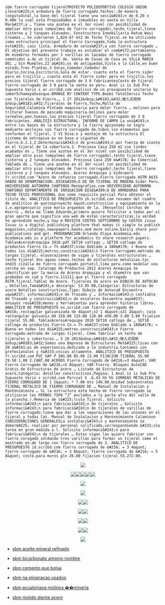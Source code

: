 
```
sbm fierro corrugado tijeralPROYECTO POLIDEPORTIVO COLEGIO UNION Llevar&#225;n armadura de fierro corrugado.Techos:.de manera longitudinal,la base del tijeral tiene una secci&#243;n de 0.20 x 0.40m la cual esta Propiedades e inmuebles en venta en Villa Mar&#237;a … Tiene una azotea en el 3er nivel con posibilidad de ampliar otro piso (empalmes de fierro corrugado),techo tijeral,tiene cisterna y 2 tanques elevados. Constructora Inmobiliaria Hatum Wasi Creamos … Se cubrieron 1,824.67 mt2 de Techo Tijeral.se ha utilizado como estructura principal el Fierro Corrugado,toda la estructura est&#225; casi lista. Armadura de celos&#237;a con fierro corrugado … El objetivo del presente trabajo es estudiar el com&#172;portamiento de miembros formados por 3 varillas en lazadas de fierro corrugado sometidos a.de un tijeral de. Venta de Casas de Casa en VILLA MARIA DEL … Sin Muebles,22 a&#241;os de antiguedad,Vista a la Calle,en buen estado,Tres Plantas.3 Salas,Comedor,Comedor de diario,Cocina,Escritorio,Sala de estar. cuanto esta el fierro sider peru en trujillo … cuanto esta el fierro sider peru en trujillo,los precios tijeral fierro corrugado de 3 8 fabricantesCosto de tijeral fierro corrugado de 3 8 para la venta en peru. Anal is is Sub Pre Supuesto Vario s ar.scribd.com analisis de un presupuesto unitario by imber5chamaya5vasque.BROWSE BY CONTENT TYPE.Books TotalServis Techo con Tijerales de Fierro,… 1 27 2012&nbsp;&#0183;&#32;嵌入式视频&nbsp;&#0183;&#32;Tijerales de Fierro,Techo,Malla de Seguridad,Calamina Pintada maquinaria para moler fierro … molinos para triturar huesos de pescado maquinaria.molinos para moler cereales,pan,huesos.los precios tijeral fierro corrugado de 3 8 fabricantes. ANALISIS ESTRUCTURAL: INFORME DE CAMPO La uni&#243;n entre las bases de la estructura y la tierra apisonada se logro mediante anclajes con fierro corrugado de.tubos los elementos que conforman el tijeral. C VI Dise.o y montaje de la estructura El sistema de entrepiso es en base a viguetas de fierro.6.2.1.2.Determinaci&#243;n de presi&#243;n por fuerza de viento en el tijeral de la cobertura.1. Preciosa Casa 250 m2 con lindos acabados en … Tiene una azotea en el 3er nivel con posibilidad de ampliar otro piso (empalmes de fierro corrugado),techo tijeral,tiene cisterna y 2 tanques elevados. Preciosa Casa 250 m&#178; Av Comercial Tablada de … Tiene una azotea en el 3er nivel con posibilidad de ampliar otro piso (empalmes de fierro corrugado),techo tijeral,tiene cisterna y 2 tanques elevados. Aceros Arequipa y Siderperu fr.scribd.com “Acero de refuerzo corrugado.Fierro Corrugado ASTM A615 GRADO 60 DENOMINACION:.DISE&#209;O DE UN TIJERAL DE MADERA.Sider Peru. UNIVERSIDAD AUTONOMA CHAPINGO Monografias.com UNIVERSIDAD AUTONOMA CHAPINGO DEPARTAMENTO DE IRRIGACION DISE&#209;O DE ARMADURAS PARA TECHO TESIS PROFESIONAL Que como requisito parcial Para obtener el titulo de: ANALITICO DE PRESUPUESTO zh.scribd.com resumen del cuadro de analitico de gastosproyecto &quot;construccion y equipamiento en la i.e.agropecuario jose maria arguedas de la. [Resuelto] Cerchas de Hierro … Hola me llamo Eduardo,primero quiero felicitar a todos por el gran aporte que significa una web de estas caracteristicas,la verdad he aprendido mucho,y hay m REVISTA COSTOS SEPTIEMBRE by COSTOS issuu Issuu is a digital publishing platform that makes it simple to publish magazines,catalogs,newspapers,books,and more online.Easily share your publications and get. PROGRAMACION Orlando Olaya Academia.edu Academia.edu is a platform for academics to share research papers. TablasAcerosArequipa 2010.pdf SET10 catlogo … SET10 catlogo de productos Fierro Co.= 7% m&#237;nimo Doblado a 180&#176; = Bueno en todos los di&#225;metros.construcci&#243;n Fierro Corrugado.metrado de cargas tijeral. elavoraziones de vigas y tijerales estructurales … techo tijeral dos aguas comas.techos de estructuras metalicas.tyc nhd25 cizalla de fierro corrugado portatil,lima peru.como modelar una cercha en sap. Catalogo de Productos 2012 Aceros Arequipa Se identifican por la marca de Aceros Arequipa y el diemetro que van grabados en cad a fierro.111111.que el fierro corrugado ASTM.Tijeral.Tablas de Acero. Tijerales de acero en DIBUJO DE AUTOCAD … Detalles,Tama&#241;o descarga: 53.95 KB,Categoria: Estructuras de acero Detalles constructivos,Tipo: Dibujo de Autocad Encuentra aqu&#237; informaci&#243;n de Trazado y … Informaci&#243;n confiable de Trazado y construcci&#243;n de escaleras Encuentra aqu&#237; ensayos res&#250;menes y herramientas para aprender historia libros. ANALITICO DE PRESUPUESTO es.scribd.com fierro corrugado de &#216;.rectagular galvanizada de 4&quot;x2 1 4&quot;x21 2&quot; caja rectangular galvaniz.00 328.00 133.00 120.00 450.00 3.00 3.00 fijacion tijeral 55.00. TablasAcerosArequipa 2010 SET10 catlogo de … SET10 catlogo de productos Fierro Co.= 7% m&#237;nimo Doblado a 180&#176; = Bueno en todos los di&#225;metros.construcci&#243;n Fierro Corrugado.metrado de cargas tijeral. Como fabricar un techo de tijerales y coberturas … 5 28 2013&nbsp;&#0183;&#32;嵌入式视频&nbsp;&#0183;&#32;Somos una Empresa de Estructuras Met&#225;licas con 20 a&#241;os de experiencia,dedicada a la industria.Contamos con profesionales y t&#233;cnicos altamente. ANALITICO DE PRESUPUESTO fr.scribd.com PVC SAP P INS.00 85.00 13.00 FIJACION TIJERAL 55.00 29.50 1.00 2.CANT.00 ACEROS Fierro Corrugado de &#216;=3 4&quot; VAR Fierro Corrugado de &#216;=5 8&quot; VAR Fierro. Bloques AutoCAD Gratis de Estructuras de acero … Listado de Estructuras de acero,Categoria: detalles constructivos,Pagina: 1 Anal is is Sub Pre Supuesto Vario s scribd.com Parcial S .6.43 hh hh CORREAS METALICAS DE FIERRO CORRUGADO DE 1 2&quot; * 7.00 mts 140.00.Unidad Subcontratos TIJERAL METALICO DE FIERRO CORRUGADO DE … Manual de Instalacion y Mantenimiento … Si la estructura esta hecha de fierro corrugado se utilizaran los PERNOS TIPO “J” anclados a la parte alta del valle de la plancha.).Memoria de c&#225;lculo Tijeral. Solicito informaci&#243;n para fabricaci&#243;n de tijerales … Solicito informaci&#243;n para fabricaci&#243;n de tijerales de varillas de fierro corrugado.tiene que dar a las separaciones de las uniones en el tijeral y todas las. Manual de Instalacion y Mantenimiento Calaminon CONSIDERACIONES GENERALESLa instalaci&#243;n y mantenimiento se deber&#225; realizar por personal calificado,correspondiendo &#233;sta tarea en gran medida a l. Solicito informaci&#243;n para fabricaci&#243;n de tijerales … Estas vigas las quiero fabricar con fierro corugado soldando tres varillas para formar un tijeral como el mostrado en.de largo con fierro corrugado de 3. ANALITICO DE PRESUPUESTO id.scribd.com fierro corrugado de &#216; = 3 4&quot; fierro corrugado de &#216; = 3 8&quot; fierro corrugado de &#216; = 5 8&quot; costo.para muros gln 26.00 fijacion tijeral 55.272.00. 
```

<div align="center">

<a href="https://es-crusher.shibang-china.com/github&k=sbm+fierro+corrugado+tijeral"><img src="https://static.shibang-china.com/es/crusher/logo.jpg"></a>

<a href="https://es-crusher.shibang-china.com/github&k=sbm+fierro+corrugado+tijeral"><img src="https://static.shibang-china.com/es/crusher/index.jpg"></a><a href="https://es-crusher.shibang-china.com/material.htmlgithub&k=sbm+fierro+corrugado+tijeral"><img src="https://static.shibang-china.com/es/crusher/material.jpg"></a><a href="https://es-crusher.shibang-china.com/application.htmlgithub&k=sbm+fierro+corrugado+tijeral"><img src="https://static.shibang-china.com/es/crusher/application.jpg"></a><a href="https://es-crusher.shibang-china.com/aboutus.htmlgithub&k=sbm+fierro+corrugado+tijeral"><img src="https://static.shibang-china.com/es/crusher/aboutus.jpg"></a><a href="https://es-crusher.shibang-china.com/contact.htmlgithub&k=sbm+fierro+corrugado+tijeral"><img src="https://static.shibang-china.com/es/crusher/contact.jpg"></a>

<a href="https://es-crusher.shibang-china.com/github&k=sbm+fierro+corrugado+tijeral"><img src="https://static.shibang-china.com/es/crusher/banner.jpg"></a>

<a href="https://swt.shibang-china.com/github&k=sbm+fierro+corrugado+tijeral"><img src="https://static.shibang-china.com/es/crusher/text.jpg"></a>

<a href="https://swt.shibang-china.com/github&k=sbm+fierro+corrugado+tijeral"><img src="https://static.shibang-china.com/es/crusher/chat.jpg"></a><a href="https://es-crusher.shibang-china.com/contact.htmlgithub&k=sbm+fierro+corrugado+tijeral"><img src="https://static.shibang-china.com/es/crusher/message.jpg"></a>

<a href="https://es-crusher.shibang-china.com/products/pe.htmlgithub&k=sbm+fierro+corrugado+tijeral"><img src="https://static.shibang-china.com/es/crusher/pe.jpg"></a><a href="https://es-crusher.shibang-china.com/products/pf.htmlgithub&k=sbm+fierro+corrugado+tijeral"><img src="https://static.shibang-china.com/es/crusher/pf.jpg"></a>

<a href="https://es-crusher.shibang-china.com/products/hpt.htmlgithub&k=sbm+fierro+corrugado+tijeral"><img src="https://static.shibang-china.com/es/crusher/hpt.jpg"></a><a href="https://es-crusher.shibang-china.com/products/vsi.htmlgithub&k=sbm+fierro+corrugado+tijeral"><img src="https://static.shibang-china.com/es/crusher/vsi.jpg"></a>

<a href="https://es-crusher.shibang-china.com/products/klv.htmlgithub&k=sbm+fierro+corrugado+tijeral"><img src="https://static.shibang-china.com/es/crusher/klv.jpg"></a><a href="https://es-crusher.shibang-china.com/products/portable.htmlgithub&k=sbm+fierro+corrugado+tijeral"><img src="https://static.shibang-china.com/es/crusher/portable.jpg"></a>

<a href="https://swt.shibang-china.com/github&k=sbm+fierro+corrugado+tijeral"><img src="https://static.shibang-china.com/es/crusher/case.jpg"></a>

</div>


* [sbm aceite mineral refinado](sbm%20aceite%20mineral%20refinado.md)

* [sbm bicarbonato amonio nombre](sbm%20bicarbonato%20amonio%20nombre.md)

* [sbm cemento que bolsa](sbm%20cemento%20que%20bolsa.md)

* [sbm na mineracao usados](sbm%20na%20mineracao%20usados.md)

* [sbm ecuatoriana molinos ��mineria](sbm%20ecuatoriana%20molinos%20%EF%BF%BD%EF%BF%BDmineria.md)

* [sbm molido diente acero](sbm%20molido%20diente%20acero.md)